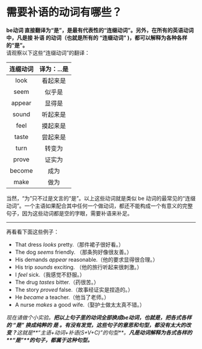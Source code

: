 # 需要补语的动词有哪些？

<b>**be动词** 直接翻译为“是”，是最有代表性的“连缀动词”。另外，在所有的英语动词中，**凡是接 补语 的动词**（也就是所有的 **“连缀动词”** )，都可以解释为各种各样的“是”。</b>  
请观察以下这些“连缀动词”的翻译：

|连缀动词   |译为：...是   |
|:---:|:---:|
|look   |看起来是   |
|seem   |似乎是   |
|appear   |显得是   |
|sound   |听起来是   |
|feel   |摸起来是   |
|taste   |尝起来是   |
|turn   |转变为   |
|prove   |证实为   |
|become   |成为   |
|make   |做为   |

当然，“为”只不过是文言的“是”。以上这些动词就是类似 be 动词的最常见的“连缀动词”。一个主语如果配合其中任何一个做动词，都还不能构成一个有意义的完整句子，因为这些动词都是空的字眼，需要补语来补足。

----

再看看下面这些例子：

- That dress <em>looks</em> pretty.（那件裙子很好看。）
- The dog <em>seems</em> friendly. （那条狗好像很友善。）
- His demands <em>appear</em> reasonable.（他的要求显得很合理。）
- His trip <em>sounds</em> exciting. （他的旅行听起来很刺激。）
- I <em>feel</em> sick.（我感觉不舒服。）
- The drug <em>tastes</em> bitter.（药很苦。）
- The story <em>proved</em> false.（故事经证实是捏造的。）
- He <em>became</em> a teacher.（他当了老师。）
- A nurse <em>makes</em> a good wife.（娶护士做太太真不错。）<em>

现在请做个小实验。<b>把以上句子里的动词全部换成be动词，也就是，把各式各样的 “是” 换成纯粹的 是 。有没有发觉，这些句子的意思和句型，都没有太大的改变？</b>这就是**“主语+动词+补语(S+V+C)”的句型**。<b>凡是动词解释为各式各样的**“是”**的句子，都属于这种句型。</b>